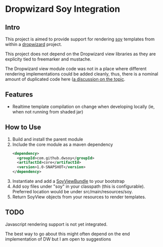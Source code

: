Dropwizard Soy Integration
==============

Intro
--------------
This project is aimed to provide support for rendering [soy](https://developers.google.com/closure/templates) templates
from within a [dropwizard](http://dropwizard.codahale.com/) project.

This project does not depend on the Dropwizard view libraries as they are explicity tied to freemarker and mustache.

The Dropwizard view module code was not in a place where different rendering implementations could be added cleanly, thus,
there is a nominal amount of duplicated code here ([a discussion on the topic](https://groups.google.com/forum/?fromgroups=#!searchin/dropwizard-user/soy/dropwizard-user/WXN-Pc9FUps/8tJ_n_-6uuQJ).

Features
--------------
* Realtime template compilation on change when developing locally (ie, when not running from shaded jar)

How to Use
--------------
1. Build and install the parent module
2. Include the core module as a maven dependency
    ```xml
    <dependency>
      <groupId>com.github.dwsoy</groupId>
      <artifactId>core</artifactId>
      <version>1.0-SNAPSHOT</version>
    </dependency>
    ```
3. Instantiate and add a [SoyViewBundle](https://github.com/zero1zero/dropwizard-soy/blob/master/core/src/main/java/com/github/dwsoy/view/SoyViewBundle.java)
to your bootstrap
4. Add soy files under "soy" in your classpath (this is configurable).  Preferred location would be under src/main/resources/soy.
5. Return SoyView objects from your resources to render templates.


TODO
--------------
Javascript rendering support is not yet integrated.

The best way to go about this might often depend on the end implementation of DW but I am open to suggestions
